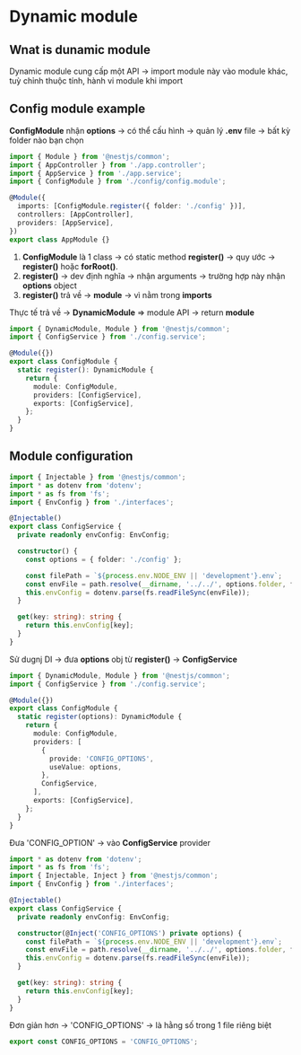 # Dynamic module

## Wnat is dunamic module

Dynamic module cung cấp một API -> import module này vào module khác, tuỳ chỉnh thuộc tính, hành vi module khi import

## Config module example

**ConfigModule** nhận **options** -> có thể cấu hình ->  quản lý **.env** file -> bất kỳ folder nào bạn chọn

```ts
import { Module } from '@nestjs/common';
import { AppController } from './app.controller';
import { AppService } from './app.service';
import { ConfigModule } from './config/config.module';

@Module({
  imports: [ConfigModule.register({ folder: './config' })],
  controllers: [AppController],
  providers: [AppService],
})
export class AppModule {}
```

1. **ConfigModule** là 1 class -> có static method **register()** -> quy ước -> **register()** hoặc **forRoot()**.
2. **register()** -> dev định nghĩa -> nhận arguments -> trường hợp này nhận **options** object
3. **register()** trả về -> **module** -> vì nằm trong **imports**

Thực tế trả về -> **DynamicModule** => module API -> return **module**

```ts
import { DynamicModule, Module } from '@nestjs/common';
import { ConfigService } from './config.service';

@Module({})
export class ConfigModule {
  static register(): DynamicModule {
    return {
      module: ConfigModule,
      providers: [ConfigService],
      exports: [ConfigService],
    };
  }
}
```

## Module configuration

```ts
import { Injectable } from '@nestjs/common';
import * as dotenv from 'dotenv';
import * as fs from 'fs';
import { EnvConfig } from './interfaces';

@Injectable()
export class ConfigService {
  private readonly envConfig: EnvConfig;

  constructor() {
    const options = { folder: './config' };

    const filePath = `${process.env.NODE_ENV || 'development'}.env`;
    const envFile = path.resolve(__dirname, '../../', options.folder, filePath);
    this.envConfig = dotenv.parse(fs.readFileSync(envFile));
  }

  get(key: string): string {
    return this.envConfig[key];
  }
}
```

Sử dugnj DI -> đưa **options** obj từ **register()** -> **ConfigService**

```ts
import { DynamicModule, Module } from '@nestjs/common';
import { ConfigService } from './config.service';

@Module({})
export class ConfigModule {
  static register(options): DynamicModule {
    return {
      module: ConfigModule,
      providers: [
        {
          provide: 'CONFIG_OPTIONS',
          useValue: options,
        },
        ConfigService,
      ],
      exports: [ConfigService],
    };
  }
}
```

Đưa 'CONFIG_OPTION' -> vào **ConfigService** provider

```ts
import * as dotenv from 'dotenv';
import * as fs from 'fs';
import { Injectable, Inject } from '@nestjs/common';
import { EnvConfig } from './interfaces';

@Injectable()
export class ConfigService {
  private readonly envConfig: EnvConfig;

  constructor(@Inject('CONFIG_OPTIONS') private options) {
    const filePath = `${process.env.NODE_ENV || 'development'}.env`;
    const envFile = path.resolve(__dirname, '../../', options.folder, filePath);
    this.envConfig = dotenv.parse(fs.readFileSync(envFile));
  }

  get(key: string): string {
    return this.envConfig[key];
  }
}
```

Đơn giản hơn -> 'CONFIG_OPTIONS' -> là hằng số trong 1 file riêng biệt

```ts
export const CONFIG_OPTIONS = 'CONFIG_OPTIONS';
```